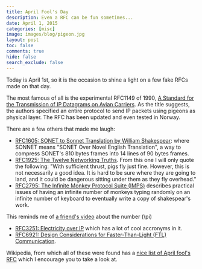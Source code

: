 ```yaml
---
title: April Fool's Day
description: Even a RFC can be fun sometimes...
date: April 1, 2015
categories: [misc]
image: images/blog/pigeon.jpg
layout: post
toc: false
comments: true
hide: false
search_exclude: false
---
```





Today is April 1st, so it is the occasion to shine a light on a few fake RFCs made on that day.
  

The most famous of all is the experimental RFC1149 of 1990, [A Standard for the Transmission of IP Datagrams on Avian Carriers](https://tools.ietf.org/html/rfc1149). 
As the title suggests, the authors specified an entire protocol to send IP packets using pigeons as physical layer.
The RFC has been updated and even tested in Norway.

There are a few others that made me laugh:

* [RFC1605: SONET to Sonnet Translation by William Shakespear](https://tools.ietf.org/html/rfc1605): where SONNET means "SONET Over Novel English Translation", a way to compress SONET's 810 bytes frames into 14 lines of 90 bytes frames.
* [RFC1925: The Twelve Networking Truths](https://tools.ietf.org/html/rfc1925). 
 From this one I will only quote the following: 
 "With sufficient thrust, pigs fly just fine. However, this is not necessarily a good idea. It is hard to be sure where they are going to land, and it could be dangerous sitting under them as they fly overhead."
* [RFC2795: The Infinite Monkey Protocol Suite (IMPS)](https://tools.ietf.org/html/rfc2795) describes practical issues of having an infinite number of monkeys typing randomly on an infinite number of keyboard to eventually write a copy of shakespear's work.
   

 This reminds me of [a friend's video](https://www.youtube.com/watch?v=2ZEBPddOj9c) about the number \(\pi\)
* [RFC3251: Electricity over IP](https://tools.ietf.org/html/rfc3251) which has a lot of cool accronyms in it.
* [RFC6921: Design Considerations for Faster-Than-Light (FTL) Communication](https://tools.ietf.org/html/rfc6921).

Wikipedia, from which all of these were found has a [nice list of April fool's RFC](http://en.wikipedia.org/wiki/April_Fools'_Day_Request_for_Comments) which I encourage you to take a look at.

